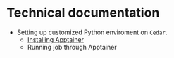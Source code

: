 # Technical documentation

- Setting up customized Python enviroment on `Cedar`.
   - [Installing Apptainer](apptainer.md)
   - Running job through Apptainer

